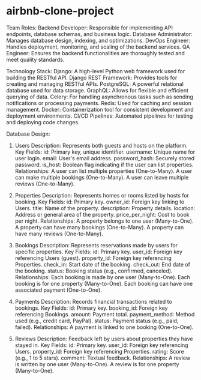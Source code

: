 # airbnb-clone-project

Team Roles:
Backend Developer: Responsible for implementing API endpoints, database schemas, and business logic.
Database Administrator: Manages database design, indexing, and optimizations.
DevOps Engineer: Handles deployment, monitoring, and scaling of the backend services.
QA Engineer: Ensures the backend functionalities are thoroughly tested and meet quality standards.

Technology Stack:
Django: A high-level Python web framework used for building the RESTful API.
Django REST Framework: Provides tools for creating and managing RESTful APIs.
PostgreSQL: A powerful relational database used for data storage.
GraphQL: Allows for flexible and efficient querying of data.
Celery: For handling asynchronous tasks such as sending notifications or processing payments.
Redis: Used for caching and session management.
Docker: Containerization tool for consistent development and deployment environments.
CI/CD Pipelines: Automated pipelines for testing and deploying code changes.

Database Design:
1. Users
Description: Represents both guests and hosts on the platform.
Key Fields:
id: Primary key, unique identifier.
username: Unique name for user login.
email: User's email address.
password_hash: Securely stored password.
is_host: Boolean flag indicating if the user can list properties.
Relationships:
A user can list multiple properties (One-to-Many).
A user can make multiple bookings (One-to-Many).
A user can leave multiple reviews (One-to-Many).

2. Properties
Description: Represents homes or rooms listed by hosts for booking.
Key Fields:
id: Primary key.
owner_id: Foreign key linking to Users.
title: Name of the property.
description: Property details.
location: Address or general area of the property.
price_per_night: Cost to book per night.
Relationships:
A property belongs to one user (Many-to-One).
A property can have many bookings (One-to-Many).
A property can have many reviews (One-to-Many).

3. Bookings
Description: Represents reservations made by users for specific properties.
Key Fields:
id: Primary key.
user_id: Foreign key referencing Users (guest).
property_id: Foreign key referencing Properties.
check_in: Start date of the booking.
check_out: End date of the booking.
status: Booking status (e.g., confirmed, canceled).
Relationships:
Each booking is made by one user (Many-to-One).
Each booking is for one property (Many-to-One).
Each booking can have one associated payment (One-to-One).

4. Payments
Description: Records financial transactions related to bookings.
Key Fields:
id: Primary key.
booking_id: Foreign key referencing Bookings.
amount: Payment total.
payment_method: Method used (e.g., credit card, PayPal).
status: Payment status (e.g., paid, failed).
Relationships:
A payment is linked to one booking (One-to-One).

5. Reviews
Description: Feedback left by users about properties they have stayed in.
Key Fields:
id: Primary key.
user_id: Foreign key referencing Users.
property_id: Foreign key referencing Properties.
rating: Score (e.g., 1 to 5 stars).
comment: Textual feedback.
Relationships:
A review is written by one user (Many-to-One).
A review is for one property (Many-to-One).


